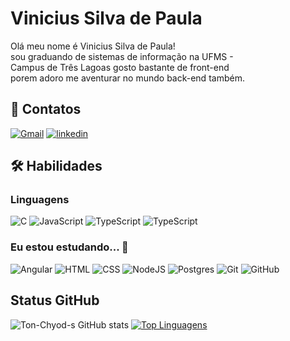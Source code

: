 
# Vinicius Silva de Paula

Olá meu nome é Vinicius Silva de Paula! sou graduando de sistemas de informação na UFMS - Campus de Três Lagoas gosto bastante de front-end 
porem adoro me aventurar no mundo back-end também.



## 🔗 Contatos
[![Gmail](https://img.shields.io/badge/gmail-EA4335?style=for-the-badge&logo=gmail&logoColor=white)](mailto:923654vini@gmail.com)
[![linkedin](https://img.shields.io/badge/linkedin-0A66C2?style=for-the-badge&logo=linkedin&logoColor=white)](https://www.linkedin.com/in/vinicius-silva-de-paula-45081a1a3/)


## 🛠 Habilidades

### Linguagens
![C](https://img.shields.io/badge/C-00599C?style=for-the-badge&logo=c&logoColor=white)
![JavaScript](https://img.shields.io/badge/javascript-%23323330.svg?style=for-the-badge&logo=javascript&logoColor=%23F7DF1E)
![TypeScript](https://img.shields.io/badge/typescript-%23007ACC.svg?style=for-the-badge&logo=typescript&logoColor=white)
![TypeScript](https://img.shields.io/badge/python-%14354C.svg?style=for-the-badge&logo=python&logoColor=white)
### Eu estou estudando... 🧩
![Angular](https://img.shields.io/badge/Angular-EA4335?style=for-the-badge&logo=angular&logoColor=white)
![HTML](https://img.shields.io/badge/HTML5-E34F26?style=for-the-badge&logo=html5&logoColor=white)
![CSS](https://img.shields.io/badge/CSS3-1572B6?style=for-the-badge&logo=css3&logoColor=white)
![NodeJS](https://img.shields.io/badge/node.js-6DA55F?style=for-the-badge&logo=node.js&logoColor=white)
![Postgres](https://img.shields.io/badge/postgres-%23316192.svg?style=for-the-badge&logo=postgresql&logoColor=white)
![Git](https://img.shields.io/badge/git-%23F05033.svg?style=for-the-badge&logo=git&logoColor=white)
![GitHub](https://img.shields.io/badge/github-%23121011.svg?style=for-the-badge&logo=github&logoColor=white)

## Status GitHub

![Ton-Chyod-s GitHub stats](https://github-readme-stats.vercel.app/api?username=vinisdp&show_icons=true&theme=dracula&include_all_commits=true)  [![Top Linguagens](https://github-readme-stats.vercel.app/api/top-langs/?username=vinisdp&layout=compact&theme=dracula)](https://github.com/anuraghazra/github-readme-stats)
